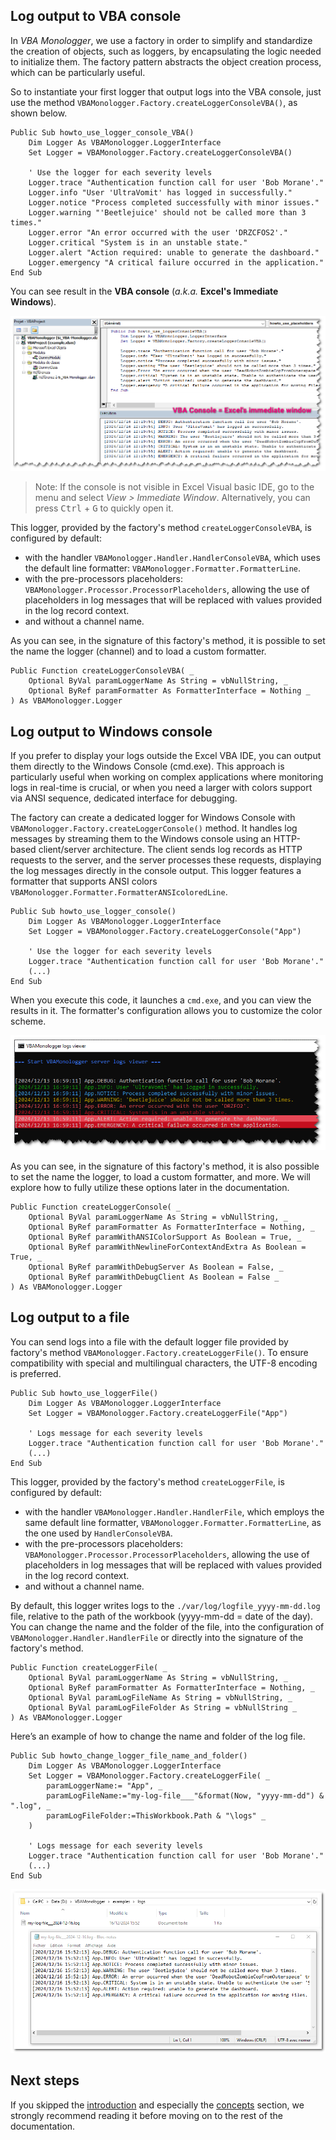 ## Log output to VBA console

In *VBA Monologger*, we use a factory in order to simplify and standardize the creation of objects, such as loggers, by encapsulating the logic needed to initialize them. The factory pattern abstracts the object creation process, which can be particularly useful. 

So to instantiate your first logger that output logs into the VBA console, just use the method `VBAMonologger.Factory.createLoggerConsoleVBA()`, as shown below. 

```vbscript
Public Sub howto_use_logger_console_VBA()
    Dim Logger As VBAMonologger.LoggerInterface
    Set Logger = VBAMonologger.Factory.createLoggerConsoleVBA()
    
    ' Use the logger for each severity levels
    Logger.trace "Authentication function call for user 'Bob Morane'." 
    Logger.info "User 'UltraVomit' has logged in successfully."
    Logger.notice "Process completed successfully with minor issues."
    Logger.warning "'Beetlejuice' should not be called more than 3 times."
    Logger.error "An error occurred with the user 'DRZCFOS2'."
    Logger.critical "System is in an unstable state."
    Logger.alert "Action required: unable to generate the dashboard."
    Logger.emergency "A critical failure occurred in the application."
End Sub
```

You can see result in the **VBA console** (*a.k.a.* **Excel's Immediate Windows**).

![VBAMonologger-output-VBAConsole.png](VBAMonologger-output-VBAConsole.png)

> Note: If the console is not visible in Excel Visual basic IDE, go to the menu and select *View > Immediate Window*. Alternatively, you can press <kbd>Ctrl</kbd> + <kbd>G</kbd> to quickly open it.

This logger, provided by the factory's method `createLoggerConsoleVBA`, is configured by default: 

- with the handler `VBAMonologger.Handler.HandlerConsoleVBA`, which uses the default line formatter: `VBAMonologger.Formatter.FormatterLine`.
- with the pre-processors placeholders: `VBAMonologger.Processor.ProcessorPlaceholders`, allowing the use of placeholders in log messages that will be replaced with values provided in the log record context.
- and without a channel name. 

As you can see, in the signature of this factory's method, it is possible to set the name the logger (channel) and to load a custom formatter.

```vbscript title='VBAMonologger.Factroy.createLoggerConsoleVBA()' 
Public Function createLoggerConsoleVBA( _
    Optional ByVal paramLoggerName As String = vbNullString, _
    Optional ByRef paramFormatter As FormatterInterface = Nothing _
) As VBAMonologger.Logger
```


## Log output to Windows console

If you prefer to display your logs outside the Excel VBA IDE, you can output them directly to the Windows Console (cmd.exe). This approach is particularly useful when working on complex applications where monitoring logs in real-time is crucial, or when you need a larger with colors support via ANSI sequence, dedicated interface for debugging. 

The factory can create a dedicated logger for Windows Console with `VBAMonologger.Factory.createLoggerConsole()` method. It handles log messages by streaming them to the Windows console using an HTTP-based client/server architecture. The client sends log records as HTTP requests to the server, and the server processes these requests, displaying the log messages directly in the console output. This logger features a formatter that supports ANSI colors `VBAMonologger.Formatter.FormatterANSIcoloredLine`.

```vbscript
Public Sub howto_use_logger_console()
    Dim Logger As VBAMonologger.LoggerInterface
    Set Logger = VBAMonologger.Factory.createLoggerConsole("App")

    ' Use the logger for each severity levels
    Logger.trace "Authentication function call for user 'Bob Morane'." 
    (...)
End Sub    
```

When you execute this code, it launches a `cmd.exe`, and you can view the results in it. The formatter's configuration allows you to customize the color scheme.

![VBAMonologger-output-WindowsConsole.png](VBAMonologger-output-WindowsConsole.png)

As you can see, in the signature of this factory's method, it is also possible to set the name the logger, to load a custom formatter, and more. We will explore how to fully utilize these options later in the documentation.

```vbscript
Public Function createLoggerConsole( _
    Optional ByVal paramLoggerName As String = vbNullString, _
    Optional ByRef paramFormatter As FormatterInterface = Nothing, _
    Optional ByRef paramWithANSIColorSupport As Boolean = True, _
    Optional ByRef paramWithNewlineForContextAndExtra As Boolean = True, _
    Optional ByRef paramWithDebugServer As Boolean = False, _
    Optional ByRef paramWithDebugClient As Boolean = False _
) As VBAMonologger.Logger
```


## Log output to a file

You can send logs into a file with the default logger file provided by factory's method `VBAMonologger.Factory.createLoggerFile()`. To ensure compatibility with special and multilingual characters, the UTF-8 encoding is preferred.

```vbscript
Public Sub howto_use_loggerFile()
    Dim Logger As VBAMonologger.LoggerInterface
    Set Logger = VBAMonologger.Factory.createLoggerFile("App")
    
    ' Logs message for each severity levels
    Logger.trace "Authentication function call for user 'Bob Morane'."
    (...)
End Sub
```
This logger, provided by the factory's method `createLoggerFile`, is configured by default:

- with the handler `VBAMonologger.Handler.HandlerFile`, which employs the same default line formatter, `VBAMonologger.Formatter.FormatterLine`, as the one used by `HandlerConsoleVBA`.
- with the pre-processors placeholders: `VBAMonologger.Processor.ProcessorPlaceholders`, allowing the use of placeholders in log messages that will be replaced with values provided in the log record context.
- and without a channel name. 

By default, this logger writes logs to the `./var/log/logfile_yyyy-mm-dd.log` file, relative to the path of the workbook (yyyy-mm-dd = date of the day). You can change the name and the folder of the file, into the configuration of `VBAMonologger.Handler.HandlerFile` or directly into the signature of the factory's method.

```vbscript
Public Function createLoggerFile( _
    Optional ByVal paramLoggerName As String = vbNullString, _
    Optional ByRef paramFormatter As FormatterInterface = Nothing, _
    Optional ByVal paramLogFileName As String = vbNullString, _
    Optional ByVal paramLogFileFolder As String = vbNullString _
) As VBAMonologger.Logger
```

Here’s an example of how to change the name and folder of the log file.

```vbscript
Public Sub howto_change_logger_file_name_and_folder()
    Dim Logger As VBAMonologger.LoggerInterface
    Set Logger = VBAMonologger.Factory.createLoggerFile( _ 
        paramLoggerName:= "App", _
        paramLogFileName:="my-log-file___"&format(Now, "yyyy-mm-dd") & ".log", _
        paramLogFileFolder:=ThisWorkbook.Path & "\logs" _        
    )
    
    ' Logs message for each severity levels
    Logger.trace "Authentication function call for user 'Bob Morane'."
    (...)
End Sub
```

![VBAMonologger-output-File.png](VBAMonologger-output-File.png)


## Next steps

If you skipped the [introduction](./introduction.md) and especially the [concepts](./introduction.md#concepts) section, we strongly recommend reading it before moving on to the rest of the documentation.